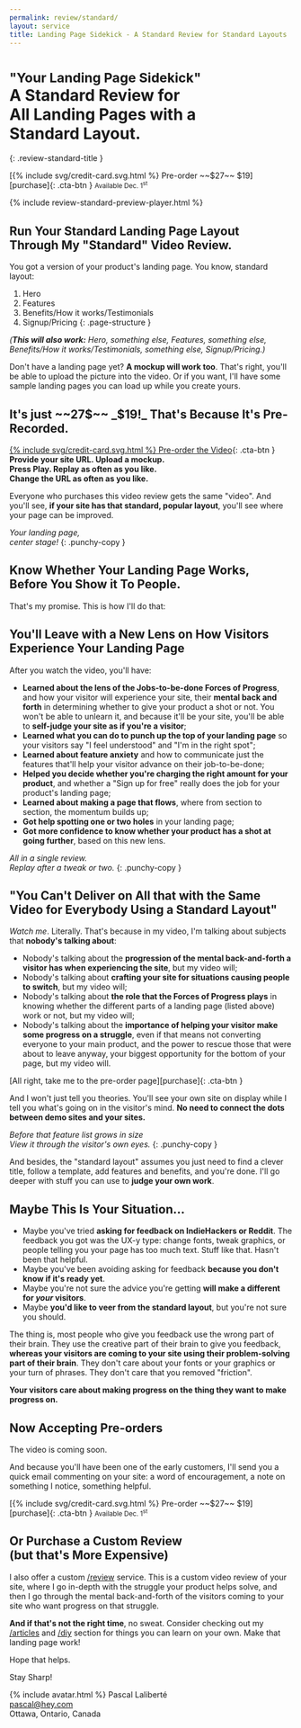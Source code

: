 ```yaml
---
permalink: review/standard/
layout: service
title: Landing Page Sidekick - A Standard Review for Standard Layouts
---
```


# <small>"Your Landing Page Sidekick"</small><br>A <strong>Standard Review</strong> for<br> <strong>All Landing Pages</strong> with a<br> <strong>Standard Layout</strong>.
{: .review-standard-title }

<div class="review-standard-cta" markdown="block">
[{% include svg/credit-card.svg.html %} Pre-order ~~$27~~ $19][purchase]{: .cta-btn } <small>Available Dec. 1<sup>st</sup></small>
</div>

{% include review-standard-preview-player.html %}

## Run Your Standard Landing Page Layout<br> Through My "Standard" Video Review.

You got a version of your product's landing page. You know, standard layout:

1. Hero
1. Features
1. Benefits/How it works/Testimonials
1. Signup/Pricing
{: .page-structure }

_(**This will also work:** Hero, something else, Features, something else, Benefits/How it works/Testimonials, something else, Signup/Pricing.)_

Don't have a landing page yet? **A mockup will work too**. That's right, you'll be able to upload the picture into the video. Or if you want, I'll have some sample landing pages you can load up while you create yours.

## It's just ~~27$~~ _$19!_ That's Because It's Pre-Recorded.

[{% include svg/credit-card.svg.html %} Pre-order the Video][purchase]{: .cta-btn }  
**Provide your site URL. Upload a mockup.  
Press Play. Replay as often as you like.  
Change the URL as often as you like.**

Everyone who purchases this video review gets the same "video". And you'll see, **if your site has that standard, popular layout**, you'll see where your page can be improved.

_Your landing page,  
center stage!_
{: .punchy-copy }

## Know Whether Your Landing Page Works,<br>Before You Show it To People.

That's my promise. This is how I'll do that:

## You'll Leave with a New Lens on How Visitors Experience Your Landing Page

After you watch the video, you'll have:

* **Learned about the lens of the Jobs-to-be-done Forces of Progress**, and how your visitor will experience your site, their **mental back and forth** in determining whether to give your product a shot or not. You won't be able to unlearn it, and because it'll be your site, you'll be able to **self-judge your site as if you're a visitor**;
* **Learned what you can do to punch up the top of your landing page** so your visitors say "I feel understood" and "I'm in the right spot";
* **Learned about feature anxiety** and how to communicate just the features that'll help your visitor advance on their job-to-be-done;
* **Helped you decide whether you're charging the right amount for your product**, and whether a "Sign up for free" really does the job for your product's landing page;
* **Learned about making a page that flows**, where from section to section, the momentum builds up;
* **Got help spotting one or two holes** in your landing page;
* **Got more confidence to know whether your product has a shot at going further**, based on this new lens.

_All in a single review.  
Replay after a tweak or two._
{: .punchy-copy }

## "You Can't Deliver on All that with the Same Video for Everybody Using a Standard Layout"

_Watch me_. Literally. That's because in my video, I'm talking about subjects that **nobody's talking about**:

* Nobody's talking about the **progression of the mental back-and-forth a visitor has when experiencing the site**, but my video will;
* Nobody's talking about **crafting your site for situations causing people to switch**, but my video will;
* Nobody's talking about **the role that the Forces of Progress plays** in knowing whether the different parts of a landing page (listed above) work or not, but my video will;
* Nobody's talking about the **importance of helping your visitor make some progress on a struggle**, even if that means not converting everyone to your main product, and the power to rescue those that were about to leave anyway, your biggest opportunity for the bottom of your page, but my video will.

<div class="review-standard-cta" markdown="block">
[All right, take me to the pre-order page][purchase]{: .cta-btn }
</div>

And I won't just tell you theories. You'll see your own site on display while I tell you what's going on in the visitor's mind. **No need to connect the dots between demo sites and your sites.**

_Before that feature list grows in size  
View it through the visitor's own eyes._
{: .punchy-copy }

And besides, the "standard layout" assumes you just need to find a clever title, follow a template, add features and benefits, and you're done. I'll go deeper with stuff you can use to **judge your own work**.

## Maybe This Is Your Situation...

* Maybe you've tried **asking for feedback on IndieHackers or Reddit**. The feedback you got was the UX-y type: change fonts, tweak graphics, or people telling you your page has too much text. Stuff like that. Hasn't been that helpful.
* Maybe you've been avoiding asking for feedback **because you don't know if it's ready yet**.
* Maybe you're not sure the advice you're getting **will make a different for _your_ visitors**.
* Maybe **you'd like to veer from the standard layout**, but you're not sure you should.

The thing is, most people who give you feedback use the wrong part of their brain. They use the creative part of their brain to give you feedback, **whereas your visitors are coming to your site using their problem-solving part of their brain**. They don't care about your fonts or your graphics or your turn of phrases. They don't care that you removed "friction".

**Your visitors care about making progress on the thing they want to make progress on.**

## Now Accepting Pre-orders

The video is coming soon.

And because you'll have been one of the early customers, I'll send you a quick email commenting on your site: a word of encouragement, a note on something I notice, something helpful.

<div class="review-standard-cta" markdown="block">
[{% include svg/credit-card.svg.html %} Pre-order ~~$27~~ $19][purchase]{: .cta-btn } <small>Available Dec. 1<sup>st</sup></small>
</div>

## Or Purchase a Custom Review<br> (but that's More Expensive)

I also offer a custom [/review](/review) service. This is a custom video review of your site, where I go in-depth with the struggle your product helps solve, and then I go through the mental back-and-forth of the visitors coming to your site who want progress on that struggle.

**And if that's not the right time**, no sweat. Consider checking out my [/articles](/articles) and [/diy](/diy) section for things you can learn on your own. Make that landing page work!

Hope that helps.

Stay Sharp!

{% include avatar.html %} Pascal Laliberté  
[pascal@hey.com](mailto:pascal@hey.com)  
Ottawa, Ontario, Canada

[twitter]: https://twitter.com/pascallaliberte
[purchase]: https://gumroad.com/l/standard-review
